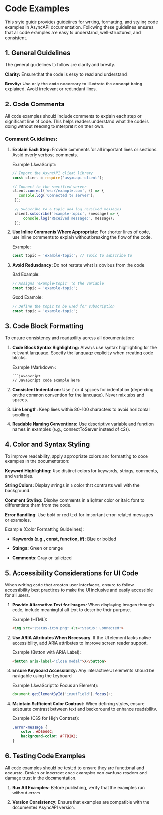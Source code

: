 # Code Examples

This style guide provides guidelines for writing, formatting, and styling code examples in AsyncAPI documentation. Following these guidelines ensures that all code examples are easy to understand, well-structured, and consistent.

## 1. General Guidelines 
The general guidelines to follow are clarity and brevity.

**Clarity:** Ensure that the code is easy to read and understand.

**Brevity:** Use only the code necessary to illustrate the concept being explained. Avoid irrelevant or redundant lines.

## 2. Code Comments
All code examples should include comments to explain each step or significant line of code. This helps readers understand what the code is doing without needing to interpret it on their own.

### Comment Guidelines:
1. **Explain Each Step:** Provide comments for all important lines or sections. Avoid overly verbose comments.
   
   Example (JavaScript):
   ```javascript
   // Import the AsyncAPI client library
   const client = require('asyncapi-client');
   
   // Connect to the specified server
   client.connect('ws://example.com', () => {
      console.log('Connected to server');
    });
    
    // Subscribe to a topic and log received messages
    client.subscribe('example-topic', (message) => {
        console.log('Received message:', message);
    });
    ```

2. **Use Inline Comments Where Appropriate:** For shorter lines of code, use inline comments to explain without breaking the flow of the code.
   
   Example:
   ```javascript
   const topic = 'example-topic'; // Topic to subscribe to
   ```

3. **Avoid Redundancy:** Do not restate what is obvious from the code.
   
   Bad Example:
   ```javascript
   // Assigns 'example-topic' to the variable
   const topic = 'example-topic';
   ```
   Good Example:
   ```javascript
   // Define the topic to be used for subscription
   const topic = 'example-topic';
   ```

## 3. Code Block Formatting

To ensure consistency and readability across all documentation:

1. **Code Block Syntax Highlighting:** Always use syntax highlighting for the relevant language. Specify the language explicitly when creating code blocks.
   
   Example (Markdown):
   ```
   ```javascript
   // JavaScript code example here
   ```

2. **Consistent Indentation:** Use 2 or 4 spaces for indentation (depending on the common convention for the language). Never mix tabs and spaces.

3. **Line Length:** Keep lines within 80-100 characters to avoid horizontal scrolling.

4. **Readable Naming Conventions:** Use descriptive variable and function names in examples (e.g., connectToServer instead of c2s).


## 4. Color and Syntax Styling

To improve readability, apply appropriate colors and formatting to code examples in the documentation:

**Keyword Highlighting:** Use distinct colors for keywords, strings, comments, and variables.

**String Colors:** Display strings in a color that contrasts well with the background.

**Comment Styling:** Display comments in a lighter color or italic font to differentiate them from the code.

**Error Handling:** Use bold or red text for important error-related messages or examples.

Example (Color Formatting Guidelines):

- **Keywords (e.g., const, function, if):** Blue or bolded

- **Strings:** Green or orange

- **Comments:** Gray or italicized

## 5. Accessibility Considerations for UI Code

When writing code that creates user interfaces, ensure to follow accessibility best practices to make the UI inclusive and easily accessible for all users.

1. **Provide Alternative Text for Images:** When displaying images through code, include meaningful alt text to describe their purpose.
   
   Example (HTML):
   ```html
   <img src="status-icon.png" alt="Status: Connected">
   ```

2. **Use ARIA Attributes When Necessary:** If the UI element lacks native accessibility, add ARIA attributes to improve screen reader support.
   
   Example (Button with ARIA Label):
   
   ```html
   <button aria-label="Close modal">X</button>
   ```

3. **Ensure Keyboard Accessibility:** Any interactive UI elements should be navigable using the keyboard.
    
    Example (JavaScript to Focus an Element):
    
    ```javascript 
    document.getElementById('inputField').focus();
    ```

4. **Maintain Sufficient Color Contrast:** When defining styles, ensure adequate contrast between text and background to enhance readability.
    
    Example (CSS for High Contrast):
    
    ```css
    .error-message {
        color: #D8000C;
        background-color: #FFD2D2;
    }
    ```
  
## 6. Testing Code Examples

All code examples should be tested to ensure they are functional and accurate. Broken or incorrect code examples can confuse readers and damage trust in the documentation.

1. **Run All Examples:** Before publishing, verify that the examples run without errors.

2. **Version Consistency:** Ensure that examples are compatible with the documented AsyncAPI version.

